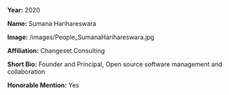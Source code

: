 **Year:** 2020

**Name:** Sumana Harihareswara

**Image:** /images/People_SumanaHarihareswara.jpg

**Affiliation:** Changeset Consulting

**Short Bio:** Founder and Principal, Open source software management and collaboration

**Honorable Mention:** Yes
